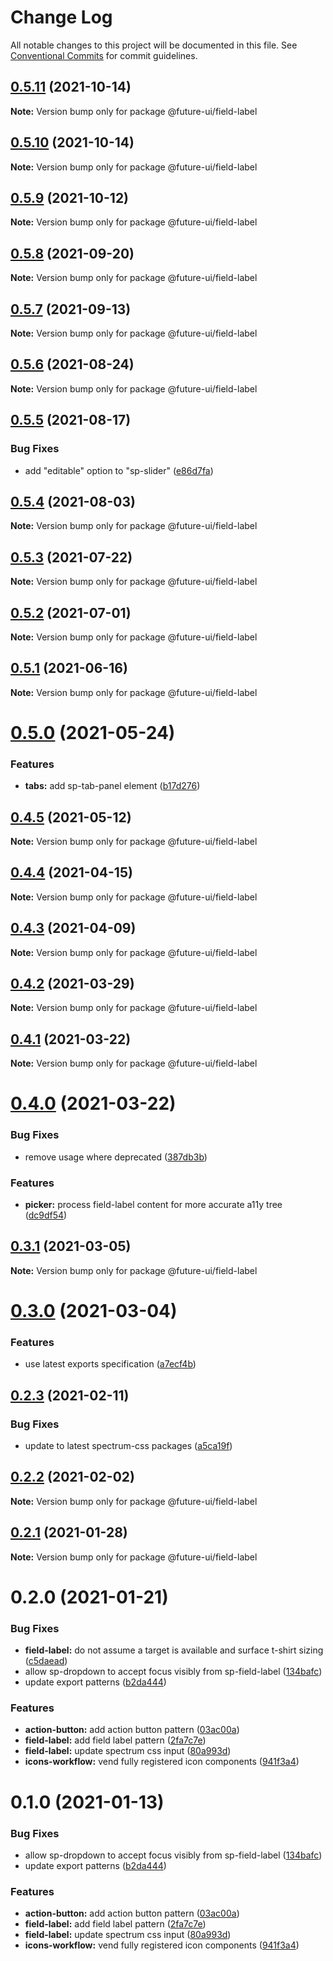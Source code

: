 # Change Log

All notable changes to this project will be documented in this file.
See [Conventional Commits](https://conventionalcommits.org) for commit guidelines.

## [0.5.11](https://github.com/adobe/spectrum-web-components/compare/@future-ui/field-label@0.5.9...@future-ui/field-label@0.5.11) (2021-10-14)

**Note:** Version bump only for package @future-ui/field-label

## [0.5.10](https://github.com/adobe/spectrum-web-components/compare/@future-ui/field-label@0.5.9...@future-ui/field-label@0.5.10) (2021-10-14)

**Note:** Version bump only for package @future-ui/field-label

## [0.5.9](https://github.com/adobe/spectrum-web-components/compare/@future-ui/field-label@0.5.8...@future-ui/field-label@0.5.9) (2021-10-12)

**Note:** Version bump only for package @future-ui/field-label

## [0.5.8](https://github.com/adobe/spectrum-web-components/compare/@future-ui/field-label@0.5.7...@future-ui/field-label@0.5.8) (2021-09-20)

**Note:** Version bump only for package @future-ui/field-label

## [0.5.7](https://github.com/adobe/spectrum-web-components/compare/@future-ui/field-label@0.5.6...@future-ui/field-label@0.5.7) (2021-09-13)

**Note:** Version bump only for package @future-ui/field-label

## [0.5.6](https://github.com/adobe/spectrum-web-components/compare/@future-ui/field-label@0.5.5...@future-ui/field-label@0.5.6) (2021-08-24)

**Note:** Version bump only for package @future-ui/field-label

## [0.5.5](https://github.com/adobe/spectrum-web-components/compare/@future-ui/field-label@0.5.4...@future-ui/field-label@0.5.5) (2021-08-17)

### Bug Fixes

-   add "editable" option to "sp-slider" ([e86d7fa](https://github.com/adobe/spectrum-web-components/commit/e86d7fa84491b41a39dbab9c8d85eec42df320cd))

## [0.5.4](https://github.com/adobe/spectrum-web-components/compare/@future-ui/field-label@0.5.3...@future-ui/field-label@0.5.4) (2021-08-03)

**Note:** Version bump only for package @future-ui/field-label

## [0.5.3](https://github.com/adobe/spectrum-web-components/compare/@future-ui/field-label@0.5.2...@future-ui/field-label@0.5.3) (2021-07-22)

**Note:** Version bump only for package @future-ui/field-label

## [0.5.2](https://github.com/adobe/spectrum-web-components/compare/@future-ui/field-label@0.5.1...@future-ui/field-label@0.5.2) (2021-07-01)

**Note:** Version bump only for package @future-ui/field-label

## [0.5.1](https://github.com/adobe/spectrum-web-components/compare/@future-ui/field-label@0.5.0...@future-ui/field-label@0.5.1) (2021-06-16)

**Note:** Version bump only for package @future-ui/field-label

# [0.5.0](https://github.com/adobe/spectrum-web-components/compare/@future-ui/field-label@0.4.5...@future-ui/field-label@0.5.0) (2021-05-24)

### Features

-   **tabs:** add sp-tab-panel element ([b17d276](https://github.com/adobe/spectrum-web-components/commit/b17d2765cf415578a31e5fa23515c25ff4c3922d))

## [0.4.5](https://github.com/adobe/spectrum-web-components/compare/@future-ui/field-label@0.4.4...@future-ui/field-label@0.4.5) (2021-05-12)

**Note:** Version bump only for package @future-ui/field-label

## [0.4.4](https://github.com/adobe/spectrum-web-components/compare/@future-ui/field-label@0.4.3...@future-ui/field-label@0.4.4) (2021-04-15)

**Note:** Version bump only for package @future-ui/field-label

## [0.4.3](https://github.com/adobe/spectrum-web-components/compare/@future-ui/field-label@0.4.2...@future-ui/field-label@0.4.3) (2021-04-09)

**Note:** Version bump only for package @future-ui/field-label

## [0.4.2](https://github.com/adobe/spectrum-web-components/compare/@future-ui/field-label@0.4.1...@future-ui/field-label@0.4.2) (2021-03-29)

**Note:** Version bump only for package @future-ui/field-label

## [0.4.1](https://github.com/adobe/spectrum-web-components/compare/@future-ui/field-label@0.4.0...@future-ui/field-label@0.4.1) (2021-03-22)

**Note:** Version bump only for package @future-ui/field-label

# [0.4.0](https://github.com/adobe/spectrum-web-components/compare/@future-ui/field-label@0.3.1...@future-ui/field-label@0.4.0) (2021-03-22)

### Bug Fixes

-   remove <sp-menu> usage where deprecated ([387db3b](https://github.com/adobe/spectrum-web-components/commit/387db3be95c98ab220e517fe12a4db7a2496fe5f))

### Features

-   **picker:** process field-label content for more accurate a11y tree ([dc9df54](https://github.com/adobe/spectrum-web-components/commit/dc9df54d052edc46c2399f0f7b12d3b5d4aff740))

## [0.3.1](https://github.com/adobe/spectrum-web-components/compare/@future-ui/field-label@0.3.0...@future-ui/field-label@0.3.1) (2021-03-05)

**Note:** Version bump only for package @future-ui/field-label

# [0.3.0](https://github.com/adobe/spectrum-web-components/compare/@future-ui/field-label@0.2.3...@future-ui/field-label@0.3.0) (2021-03-04)

### Features

-   use latest exports specification ([a7ecf4b](https://github.com/adobe/spectrum-web-components/commit/a7ecf4b6da7996f36a8a89f62cc2384709497008))

## [0.2.3](https://github.com/adobe/spectrum-web-components/compare/@future-ui/field-label@0.2.2...@future-ui/field-label@0.2.3) (2021-02-11)

### Bug Fixes

-   update to latest spectrum-css packages ([a5ca19f](https://github.com/adobe/spectrum-web-components/commit/a5ca19f67d5b3f0951667c4441d4d977bf1e0937))

## [0.2.2](https://github.com/adobe/spectrum-web-components/compare/@future-ui/field-label@0.2.1...@future-ui/field-label@0.2.2) (2021-02-02)

**Note:** Version bump only for package @future-ui/field-label

## [0.2.1](https://github.com/adobe/spectrum-web-components/compare/@future-ui/field-label@0.2.0...@future-ui/field-label@0.2.1) (2021-01-28)

**Note:** Version bump only for package @future-ui/field-label

# 0.2.0 (2021-01-21)

### Bug Fixes

-   **field-label:** do not assume a target is available and surface t-shirt sizing ([c5daead](https://github.com/adobe/spectrum-web-components/commit/c5daead76698733ce52878fc50e01cdb640396cc))
-   allow sp-dropdown to accept focus visibly from sp-field-label ([134bafc](https://github.com/adobe/spectrum-web-components/commit/134bafc9c2e4d06e48107182f82dd7487066b7f1))
-   update export patterns ([b2da444](https://github.com/adobe/spectrum-web-components/commit/b2da444359b4022ed3f61dedf563b5bacba42103))

### Features

-   **action-button:** add action button pattern ([03ac00a](https://github.com/adobe/spectrum-web-components/commit/03ac00a710290e6a78340f206d88385a4f8ae8c2))
-   **field-label:** add field label pattern ([2fa7c7e](https://github.com/adobe/spectrum-web-components/commit/2fa7c7e0201a6161d6cc769dc171ae37c70ab136))
-   **field-label:** update spectrum css input ([80a993d](https://github.com/adobe/spectrum-web-components/commit/80a993d787af98f41a613f053e4c2497d07f07ee))
-   **icons-workflow:** vend fully registered icon components ([941f3a4](https://github.com/adobe/spectrum-web-components/commit/941f3a41486fbd49eca0805fb63383f63313e71e))

# 0.1.0 (2021-01-13)

### Bug Fixes

-   allow sp-dropdown to accept focus visibly from sp-field-label ([134bafc](https://github.com/adobe/spectrum-web-components/commit/134bafc9c2e4d06e48107182f82dd7487066b7f1))
-   update export patterns ([b2da444](https://github.com/adobe/spectrum-web-components/commit/b2da444359b4022ed3f61dedf563b5bacba42103))

### Features

-   **action-button:** add action button pattern ([03ac00a](https://github.com/adobe/spectrum-web-components/commit/03ac00a710290e6a78340f206d88385a4f8ae8c2))
-   **field-label:** add field label pattern ([2fa7c7e](https://github.com/adobe/spectrum-web-components/commit/2fa7c7e0201a6161d6cc769dc171ae37c70ab136))
-   **field-label:** update spectrum css input ([80a993d](https://github.com/adobe/spectrum-web-components/commit/80a993d787af98f41a613f053e4c2497d07f07ee))
-   **icons-workflow:** vend fully registered icon components ([941f3a4](https://github.com/adobe/spectrum-web-components/commit/941f3a41486fbd49eca0805fb63383f63313e71e))
